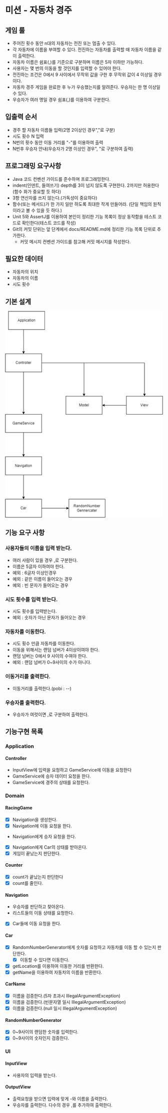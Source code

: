 # 미션 - 자동차 경주

## 게임 룰

- 주어진 횟수 동안 n대의 자동차는 전진 또는 멈출 수 있다.
- 각 자동차에 이름을 부여할 수 있다. 전진하는 자동차를 출력할 때 자동차 이름을 같이 출력한다.
- 자동차 이름은 쉼표(,)를 기준으로 구분하며 이름은 5자 이하만 가능하다.
- 사용자는 몇 번의 이동을 할 것인지를 입력할 수 있어야 한다.
- 전진하는 조건은 0에서 9 사이에서 무작위 값을 구한 후 무작위 값이 4 이상일 경우이다.
- 자동차 경주 게임을 완료한 후 누가 우승했는지를 알려준다. 우승자는 한 명 이상일 수 있다.
- 우승자가 여러 명일 경우 쉼표(,)를 이용하여 구분한다.

## 입출력 순서

- 경주 할 자동차 이름들 입력(2명 2이상인 경우","로 구분)
- 시도 횟수 N 입력
- N번의 횟수 동안 이동 거리를 "-"를 이용하여 출력
- N번후 우승자 안내(우승자가 2명 이상인 경우", "로 구분하여 출력)

## 프로그래밍 요구사항

- Java 코드 컨벤션 가이드를 준수하며 프로그래밍한다.
- indent(인덴트, 들여쓰기) depth를 3이 넘지 않도록 구현한다. 2까지만 허용한다(함수 화가 중요할 듯 하다)
- 3항 연산자를 쓰지 않는다.(가독성이 중요하다)
- 함수(또는 메서드)가 한 가지 일만 하도록 최대한 작게 만들어라. (단일 책임의 원칙이라고 볼 수 있을 듯 하다.)
- Unit 5와 AssertJ를 이용하여 본인이 정리한 기능 목록이 정상 동작함을 테스트 코드로 확인한다(테스트 코드를 작성)
- Git의 커밋 단위는 앞 단계에서 docs/README.md에 정리한 기능 목록 단위로 추가한다.
  - 커밋 메시지 컨벤션 가이드를 참고해 커밋 메시지를 작성한다.

## 필요한 데이터

- 자동차의 위치
- 자동차의 이름
- 시도 횟수

## 기본 설계

![Alt RacingGameUML](./images/racingcarUML-2.png)

## 기능 요구 사항
### 사용자들의 이름을 입력 받는다.
- 여러 사람이 있을 경우 ,로 구분한다.
- 이름은 5글자 이하여야 한다.
- 예외 : 6글자 이상인경우
- 예외 : 같은 이름이 들어오는 경우
- 예외 : 빈 문자가 들어오는 경우

### 시도 횟수를 입력 받는다.
- 시도 횟수를 입력받는다.
- 예외 : 숫자가 아닌 문자가 들어오는 경우

### 자동차를 이동한다.
- 시도 횟수 만큼 자동차를 이동한다.
- 이동을 위해서는 랜덤 넘버가 4이상이여야 한다.
- 랜덤 넘버는 0에서 9 사이의 수여야 한다.
- 예외 : 랜덤 넘버가 0~9사이의 수가 아니다.

### 이동거리를 출력한다.
- 이동거리를 출력한다.(pobi : --)

### 우승자를 출력한다.
- 우승자가 여럿이면 ,로 구분하여 출력한다.

## 기능구현 목록
### Application

#### Controller
- InputView에 입력을 요청하고 GameService에 이동을 요청한다
- GameService에 승자 데이터 요청을 한다.
- GameService에 경주의 상태를 요청한다.

### Domain

#### RacingGame
-[x] Navigation을 생성한다.
-[x] Navigation에 이동 요청을 한다.
- Navigation에게 승자 요청을 한다.
-[x] Navigation에게 Car의 상태를 받아온다.
-[x] 게임이 끝났는지 판단한다.

#### Counter
-[x] count가 끝났는지 판단한다
-[x] count를 줄인다.

#### Navigation
- 우승자를 판단하고 찾아온다.
- 리스트들의 이동 상태를 요청한다.
-[x] Car들에 이동 요청을 한다.

#### Car

-[x] RandomNumberGenerator에게 숫자를 요청하고 자동차를 이동 할 수 있는지 판단한다.
  -[x] 이동할 수 있다면 이동한다.
-[x] getLocation를 이용하여 이동한 거리를 반환한다.
-[x] getName을 이용하여 자동차의 이름을 반환한다.

#### CarName
-[x] 이름을 검증한다.(5자 초과시 IllegalArgumentException)
-[x] 이름을 검증한다.(빈문자열 일시 IllegalArgumentException)
-[x] 이름을 검증한다.(null 일시 IllegalArgumentException)

#### RandomNumberGenerator
-[x] 0~9사이의 랜덤한 숫자를 입력한다.
-[x] 0~9사이의 숫자인지 검증한다.

### UI

#### InputView
- 사용자의 입력을 받는다.

#### OutputView
- 출력요청을 받으면 입력에 맞게 -와 이름을 출력한다.
- 우승자를 출력한다. 다수의 경우 ,를 추가하여 출력한다.

